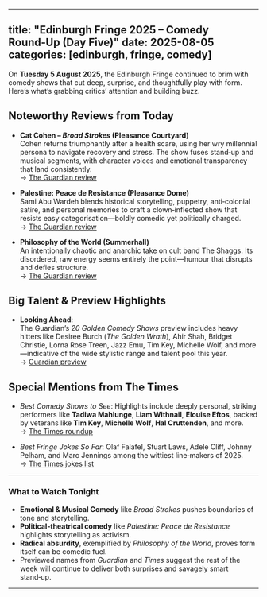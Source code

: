 
---
title: "Edinburgh Fringe 2025 – Comedy Round‑Up (Day Five)"
date: 2025-08-05
categories: [edinburgh, fringe, comedy]
---

On **Tuesday 5 August 2025**, the Edinburgh Fringe continued to brim with comedy shows that cut deep, surprise, and thoughtfully play with form. Here’s what’s grabbing critics’ attention and building buzz.

## Noteworthy Reviews from Today

- **Cat Cohen – _Broad Strokes_ (Pleasance Courtyard)**  
  Cohen returns triumphantly after a health scare, using her wry millennial persona to navigate recovery and stress. The show fuses stand‑up and musical segments, with character voices and emotional transparency that land consistently.  
  → [The Guardian review](https://www.theguardian.com/stage/2025/aug/06/cat-cohen-broad-strokes-review-pleasance-courtyard-edinburgh?utm_source=chatgpt.com)

- **Palestine: Peace de Resistance (Pleasance Dome)**  
  Sami Abu Wardeh blends historical storytelling, puppetry, anti‑colonial satire, and personal memories to craft a clown‑inflected show that resists easy categorisation—boldly comedic yet politically charged.  
  → [The Guardian review](https://www.theguardian.com/stage/2025/aug/05/palestine-peace-de-resistance-review-pleasance-dome-edinburgh?utm_source=chatgpt.com)

- **Philosophy of the World (Summerhall)**  
  An intentionally chaotic and anarchic take on cult band The Shaggs. Its disordered, raw energy seems entirely the point—humour that disrupts and defies structure.  
  → [The Guardian review](https://www.theguardian.com/stage/2025/aug/05/philosophy-of-the-world-review-summerhall-edinburgh-in-bed-with-my-brother-the-shaggs?utm_source=chatgpt.com)

## Big Talent & Preview Highlights

- **Looking Ahead**:  
  The Guardian’s *20 Golden Comedy Shows* preview includes heavy hitters like Desiree Burch (*The Golden Wrath*), Ahir Shah, Bridget Christie, Lorna Rose Treen, Jazz Emu, Tim Key, Michelle Wolf, and more—indicative of the wide stylistic range and talent pool this year.  
  → [Guardian preview](https://www.theguardian.com/stage/2025/jun/30/edinburgh-festival-2025-20-golden-comedy-shows-to-see-this-summer?utm_source=chatgpt.com)

## Special Mentions from The Times

- *Best Comedy Shows to See*: Highlights include deeply personal, striking performers like **Tadiwa Mahlunge**, **Liam Withnail**, **Elouise Eftos**, backed by veterans like **Tim Key**, **Michelle Wolf**, **Hal Cruttenden**, and more.  
  → [The Times roundup](https://www.thetimes.co.uk/article/edinburgh-fringe-festival-2025-best-comedy-shows-xzd2kjplw?utm_source=chatgpt.com)

- *Best Fringe Jokes So Far*: Olaf Falafel, Stuart Laws, Adele Cliff, Johnny Pelham, and Marc Jennings among the wittiest line‑makers of 2025.  
  → [The Times jokes list](https://www.thetimes.co.uk/article/the-best-jokes-of-edinburgh-fringe-2025-xkh5qg5kb?utm_source=chatgpt.com)

---

### What to Watch Tonight

- **Emotional & Musical Comedy** like *Broad Strokes* pushes boundaries of tone and storytelling.  
- **Political‑theatrical comedy** like *Palestine: Peace de Resistance* highlights storytelling as activism.  
- **Radical absurdity**, exemplified by *Philosophy of the World*, proves form itself can be comedic fuel.  
- Previewed names from *Guardian* and *Times* suggest the rest of the week will continue to deliver both surprises and savagely smart stand‑up.

---
